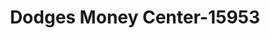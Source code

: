 ---
f_zip-code: 42420
f_state-code: KY
title: Dodges Money Center-15953
f_phone: 270-869-0587
f_city-only: Henderson
f_address: 301b S Green Street Henderson
f_location-unique-id: '15953'
slug: dodges-money-center-15953
updated-on: '2024-05-30T13:46:58.046Z'
created-on: '2024-05-30T13:36:59.803Z'
published-on: '2024-05-30T13:54:32.469Z'
f_city-state: cms/city/henderson-ky.md
f_company: cms/company/dodges-money-center.md
f_state: cms/state/kentucky.md
layout: '[payday-loan].html'
tags: payday-loan
---